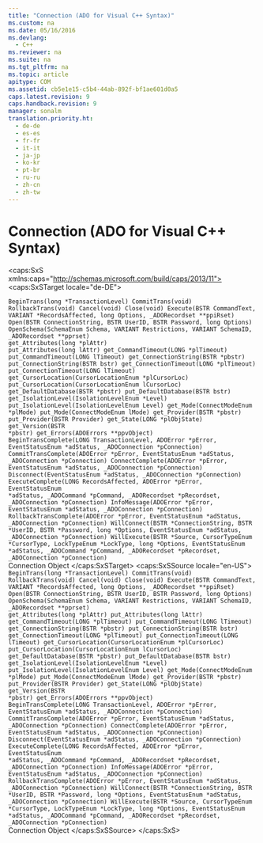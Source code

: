 ```yaml
---
title: "Connection (ADO for Visual C++ Syntax)"
ms.custom: na
ms.date: 05/16/2016
ms.devlang: 
  - C++
ms.reviewer: na
ms.suite: na
ms.tgt_pltfrm: na
ms.topic: article
apitype: COM
ms.assetid: cb5e1e15-c5b4-44ab-892f-bf1ae601d0a5
caps.latest.revision: 9
caps.handback.revision: 9
manager: sonalm
translation.priority.ht: 
  - de-de
  - es-es
  - fr-fr
  - it-it
  - ja-jp
  - ko-kr
  - pt-br
  - ru-ru
  - zh-cn
  - zh-tw
---
```

# Connection (ADO for Visual C++ Syntax)
<?xml version="1.0" encoding="utf-8"?>
<caps:SxS xmlns:caps="http://schemas.microsoft.com/build/caps/2013/11">
  <caps:SxSTarget locale="de-DE">
    <developerReferenceWithoutSyntaxDocument xsi:schemaLocation="http://ddue.schemas.microsoft.com/authoring/2003/5 http://dduestorage.blob.core.windows.net/ddueschema/developer.xsd" xmlns="http://ddue.schemas.microsoft.com/authoring/2003/5" xmlns:xlink="http://www.w3.org/1999/xlink" xmlns:xsi="http://www.w3.org/2001/XMLSchema-instance">
      <introduction></introduction>
      <section>
        <title>
          <caps:sentence sentenceid="a9ac5a6cc3cbe84f9c18323af2b9007f" id="tgt1" class="tgtSentence">Methods</caps:sentence>
        </title>
        <content>
          <code>BeginTrans(long *TransactionLevel)
CommitTrans(void)
RollbackTrans(void)
Cancel(void)
Close(void)
Execute(BSTR CommandText, VARIANT *RecordsAffected, long Options, _ADORecordset **ppiRset)
Open(BSTR ConnectionString, BSTR UserID, BSTR Password, long Options)
OpenSchema(SchemaEnum Schema, VARIANT Restrictions, VARIANT SchemaID, _ADORecordset **pprset)</code>
        </content>
      </section>
      <section>
        <title>
          <caps:sentence sentenceid="74693d2fc58b46bd06410f278e39aa71" id="tgt2" class="tgtSentence">Properties</caps:sentence>
        </title>
        <content>
          <code>get_Attributes(long *plAttr)
put_Attributes(long lAttr)
get_CommandTimeout(LONG *plTimeout)
put_CommandTimeout(LONG lTimeout)
get_ConnectionString(BSTR *pbstr)
put_ConnectionString(BSTR bstr)
get_ConnectionTimeout(LONG *plTimeout)
put_ConnectionTimeout(LONG lTimeout)
get_CursorLocation(CursorLocationEnum *plCursorLoc)
put_CursorLocation(CursorLocationEnum lCursorLoc)
get_DefaultDatabase(BSTR *pbstr)
put_DefaultDatabase(BSTR bstr)
get_IsolationLevel(IsolationLevelEnum *Level)
put_IsolationLevel(IsolationLevelEnum Level)
get_Mode(ConnectModeEnum *plMode)
put_Mode(ConnectModeEnum lMode)
get_Provider(BSTR *pbstr)
put_Provider(BSTR Provider)
get_State(LONG *plObjState)
get_Version(BSTR *pbstr)
get_Errors(ADOErrors **ppvObject)</code>
        </content>
      </section>
      <section>
        <title>
          <caps:sentence sentenceid="16908b0605f2645dfcb4c3a8d248cef3" id="tgt3" class="tgtSentence">Events</caps:sentence>
        </title>
        <content>
          <code>BeginTransComplete(LONG TransactionLevel, ADOError *pError, EventStatusEnum *adStatus, _ADOConnection *pConnection)
CommitTransComplete(ADOError *pError, EventStatusEnum *adStatus, _ADOConnection *pConnection)
ConnectComplete(ADOError *pError, EventStatusEnum *adStatus, _ADOConnection *pConnection)
Disconnect(EventStatusEnum *adStatus, _ADOConnection *pConnection)
ExecuteComplete(LONG RecordsAffected, ADOError *pError, EventStatusEnum *adStatus, _ADOCommand *pCommand, _ADORecordset *pRecordset, _ADOConnection *pConnection)
InfoMessage(ADOError *pError, EventStatusEnum *adStatus, _ADOConnection *pConnection)
RollbackTransComplete(ADOError *pError, EventStatusEnum *adStatus, _ADOConnection *pConnection)
WillConnect(BSTR *ConnectionString, BSTR *UserID, BSTR *Password, long *Options, EventStatusEnum *adStatus, _ADOConnection *pConnection)
WillExecute(BSTR *Source, CursorTypeEnum *CursorType, LockTypeEnum *LockType, long *Options, EventStatusEnum *adStatus, _ADOCommand *pCommand, _ADORecordset *pRecordset, _ADOConnection *pConnection)</code>
        </content>
      </section>
      <relatedTopics>
        <link xlink:href="ef6b1824-5b12-43db-89d7-8f3d13896d4d">Connection Object</link>
      </relatedTopics>
    </developerReferenceWithoutSyntaxDocument>
  </caps:SxSTarget>
  <caps:SxSSource locale="en-US">
    <developerReferenceWithoutSyntaxDocument xsi:schemaLocation="http://ddue.schemas.microsoft.com/authoring/2003/5 http://dduestorage.blob.core.windows.net/ddueschema/developer.xsd" xmlns="http://ddue.schemas.microsoft.com/authoring/2003/5" xmlns:xlink="http://www.w3.org/1999/xlink" xmlns:xsi="http://www.w3.org/2001/XMLSchema-instance">
      <introduction></introduction>
      <section>
        <title>
          <caps:sentence id="src1" class="srcSentence">Methods</caps:sentence>
        </title>
        <content>
          <code>BeginTrans(long *TransactionLevel)
CommitTrans(void)
RollbackTrans(void)
Cancel(void)
Close(void)
Execute(BSTR CommandText, VARIANT *RecordsAffected, long Options, _ADORecordset **ppiRset)
Open(BSTR ConnectionString, BSTR UserID, BSTR Password, long Options)
OpenSchema(SchemaEnum Schema, VARIANT Restrictions, VARIANT SchemaID, _ADORecordset **pprset)</code>
        </content>
      </section>
      <section>
        <title>
          <caps:sentence id="src2" class="srcSentence">Properties</caps:sentence>
        </title>
        <content>
          <code>get_Attributes(long *plAttr)
put_Attributes(long lAttr)
get_CommandTimeout(LONG *plTimeout)
put_CommandTimeout(LONG lTimeout)
get_ConnectionString(BSTR *pbstr)
put_ConnectionString(BSTR bstr)
get_ConnectionTimeout(LONG *plTimeout)
put_ConnectionTimeout(LONG lTimeout)
get_CursorLocation(CursorLocationEnum *plCursorLoc)
put_CursorLocation(CursorLocationEnum lCursorLoc)
get_DefaultDatabase(BSTR *pbstr)
put_DefaultDatabase(BSTR bstr)
get_IsolationLevel(IsolationLevelEnum *Level)
put_IsolationLevel(IsolationLevelEnum Level)
get_Mode(ConnectModeEnum *plMode)
put_Mode(ConnectModeEnum lMode)
get_Provider(BSTR *pbstr)
put_Provider(BSTR Provider)
get_State(LONG *plObjState)
get_Version(BSTR *pbstr)
get_Errors(ADOErrors **ppvObject)</code>
        </content>
      </section>
      <section>
        <title>
          <caps:sentence id="src3" class="srcSentence">Events</caps:sentence>
        </title>
        <content>
          <code>BeginTransComplete(LONG TransactionLevel, ADOError *pError, EventStatusEnum *adStatus, _ADOConnection *pConnection)
CommitTransComplete(ADOError *pError, EventStatusEnum *adStatus, _ADOConnection *pConnection)
ConnectComplete(ADOError *pError, EventStatusEnum *adStatus, _ADOConnection *pConnection)
Disconnect(EventStatusEnum *adStatus, _ADOConnection *pConnection)
ExecuteComplete(LONG RecordsAffected, ADOError *pError, EventStatusEnum *adStatus, _ADOCommand *pCommand, _ADORecordset *pRecordset, _ADOConnection *pConnection)
InfoMessage(ADOError *pError, EventStatusEnum *adStatus, _ADOConnection *pConnection)
RollbackTransComplete(ADOError *pError, EventStatusEnum *adStatus, _ADOConnection *pConnection)
WillConnect(BSTR *ConnectionString, BSTR *UserID, BSTR *Password, long *Options, EventStatusEnum *adStatus, _ADOConnection *pConnection)
WillExecute(BSTR *Source, CursorTypeEnum *CursorType, LockTypeEnum *LockType, long *Options, EventStatusEnum *adStatus, _ADOCommand *pCommand, _ADORecordset *pRecordset, _ADOConnection *pConnection)</code>
        </content>
      </section>
      <relatedTopics>
        <link xlink:href="ef6b1824-5b12-43db-89d7-8f3d13896d4d">Connection Object</link>
      </relatedTopics>
    </developerReferenceWithoutSyntaxDocument>
  </caps:SxSSource>
</caps:SxS>